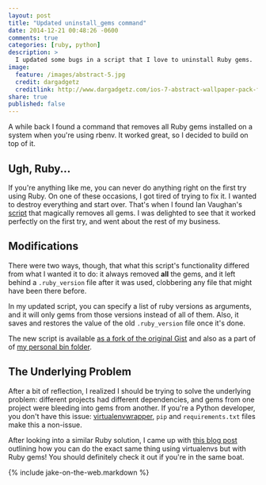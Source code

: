 ```yaml
---
layout: post
title: "Updated uninstall_gems command"
date: 2014-12-21 00:48:26 -0600
comments: true
categories: [ruby, python]
description: >
  I updated some bugs in a script that I love to uninstall Ruby gems.
image:
  feature: /images/abstract-5.jpg
  credit: dargadgetz
  creditlink: http://www.dargadgetz.com/ios-7-abstract-wallpaper-pack-for-iphone-5-and-ipod-touch-retina/
share: true
published: false
---
```


A while back I found a command that removes all Ruby gems installed on a system
when you're using rbenv. It worked great, so I decided to build on top of it.

<!-- more -->

## Ugh, Ruby...

If you're anything like me, you can never do anything right on the first try
using Ruby. On one of these occasions, I got tired of trying to fix it. I
wanted to destroy everything and start over. That's when I found Ian Vaughan's
[script][iv] that magically removes all gems. I was delighted to see that it
worked perfectly on the first try, and went about the rest of my business.

## Modifications

There were two ways, though, that what this script's functionality differed
from what I wanted it to do: it always removed __all__ the gems, and it left
behind a `.ruby_version` file after it was used, clobbering any file that might
have been there before.

In my updated script, you can specify a list of ruby versions as arguments, and
it will only gems from those versions instead of all of them.  Also, it saves
and restores the value of the old `.ruby_version` file once it's done.

The new script is available [as a fork of the original Gist][gist] and also as
a part of of [my personal bin folder][bin].

## The Underlying Problem

After a bit of reflection, I realized I should be trying to solve the underlying
problem: different projects had different dependencies, and gems from one
project were bleeding into gems from another. If you're a Python developer, you
don't have this issue: [virtualenvwrapper][venv], `pip` and `requirements.txt`
files make this a non-issue.

After looking into a similar Ruby solution, I came up with [this blog
post][venv-ruby] outlining how you can do the exact same thing using virtualenvs
but with Ruby gems! You should definitely check it out if you're in the same
boat.

{% include jake-on-the-web.markdown %}

[iv]: https://gist.github.com/IanVaughan/2902499
[gist]: https://gist.github.com/Z1MM32M4N/cc2ba08062c6183a489c
[bin]: https://github.com/Z1MM32M4N/bin/blob/master/uninstall_gems
[venv]: http://virtualenvwrapper.readthedocs.org/en/latest/
[venv-ruby]: http://honza.ca/2011/06/install-ruby-gems-into-virtualenv
